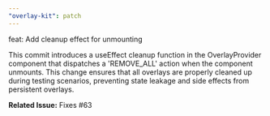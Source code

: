```yaml
---
"overlay-kit": patch
---
```


feat: Add cleanup effect for unmounting

This commit introduces a useEffect cleanup function in the OverlayProvider component that dispatches a 'REMOVE_ALL' action when the component unmounts.
This change ensures that all overlays are properly cleaned up during testing scenarios, preventing state leakage and side effects from persistent overlays.

**Related Issue:** Fixes #63
